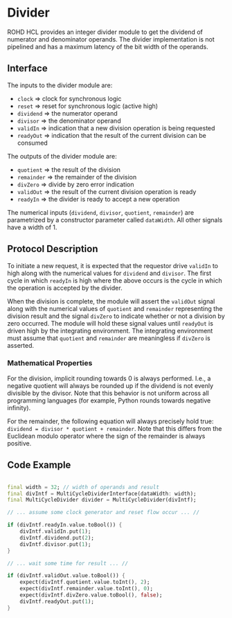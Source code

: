 # Divider

ROHD HCL provides an integer divider module to get the dividend of numerator and denominator operands. The divider implementation is not pipelined and has a maximum latency of the bit width of the operands.

## Interface

The inputs to the divider module are:

* `clock` => clock for synchronous logic
* `reset` => reset for synchronous logic (active high)
* `dividend` => the numerator operand
* `divisor` => the denominator operand
* `validIn` => indication that a new division operation is being requested
* `readyOut` => indication that the result of the current division can be consumed

The outputs of the divider module are:

* `quotient` => the result of the division
* `remainder` => the remainder of the division
* `divZero` => divide by zero error indication
* `validOut` => the result of the current division operation is ready
* `readyIn` => the divider is ready to accept a new operation

The numerical inputs (`dividend`, `divisor`, `quotient`, `remainder`) are parametrized by a constructor parameter called `dataWidth`. All other signals have a width of 1.

## Protocol Description

To initiate a new request, it is expected that the requestor drive `validIn` to high along with the numerical values for `dividend` and `divisor`. The first cycle in which `readyIn` is high where the above occurs is the cycle in which the operation is accepted by the divider.

When the division is complete, the module will assert the `validOut` signal along with the numerical values of `quotient` and `remainder` representing the division result and the signal `divZero` to indicate whether or not a division by zero occurred. The module will hold these signal values until `readyOut` is driven high by the integrating environment. The integrating environment must assume that `quotient` and `remainder` are meaningless if `divZero` is asserted.

### Mathematical Properties

For the division, implicit rounding towards 0 is always performed. I.e., a negative quotient will always be rounded up if the dividend is not evenly divisible by the divisor. Note that this behavior is not uniform across all programming languages (for example, Python rounds towards negative infinity).

For the remainder, the following equation will always precisely hold true: `dividend = divisor * quotient + remainder`. Note that this differs from the Euclidean modulo operator where the sign of the remainder is always positive. 

## Code Example

```dart

final width = 32; // width of operands and result
final divIntf = MultiCycleDividerInterface(dataWidth: width);
final MultiCycleDivider divider = MultiCycleDivider(divIntf);

// ... assume some clock generator and reset flow occur ... //

if (divIntf.readyIn.value.toBool()) {
    divIntf.validIn.put(1);
    divIntf.dividend.put(2);
    divIntf.divisor.put(1);
}

// ... wait some time for result ... //

if (divIntf.validOut.value.toBool()) {
    expect(divIntf.quotient.value.toInt(), 2);
    expect(divIntf.remainder.value.toInt(), 0);
    expect(divIntf.divZero.value.toBool(), false);
    divIntf.readyOut.put(1);
}

```
